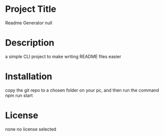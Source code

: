 # Project Title
  Readme Generator
  null
  
  # Description
  a simple CLI project to make writing README files easier
      
  # Installation
  copy the git repo to a chosen folder on your pc, and then run the command npm run start
  
  # License 
  none
  no license selected
  